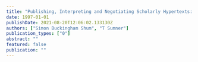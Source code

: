 ```yaml
---
title: "Publishing, Interpreting and Negotiating Scholarly Hypertexts: Evolution of an Approach and Toolkit"
date: 1997-01-01
publishDate: 2021-08-20T12:06:02.133130Z
authors: ["Simon Buckingham Shum", "T Sumner"]
publication_types: ["0"]
abstract: ""
featured: false
publication: ""
---
```


